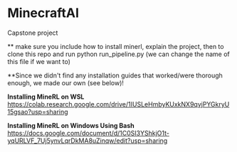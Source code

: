 # MinecraftAI
Capstone project 

** make sure you include how to install minerl, explain the project, then to clone this repo and run python run_pipeline.py (we can change the name of this file if we want to) 



**Since we didn't find any installation guides that worked/were thorough enough, we made our own (see below)!

**Installing MineRL on WSL**
https://colab.research.google.com/drive/1IUSLeHmbyKUxkNX9qvjPYGkryU15gsao?usp=sharing

**Installing MineRL on Windows Using Bash**
https://docs.google.com/document/d/1C0SI3YShkjO1t-yqURLVF_7Uj5ynvLqrDkMA8uZinqw/edit?usp=sharing
